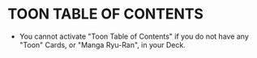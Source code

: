 # TOON TABLE OF CONTENTS

*   You cannot activate "Toon Table of Contents" if you do not have any "Toon" Cards, or "Manga Ryu-Ran", in your Deck.
